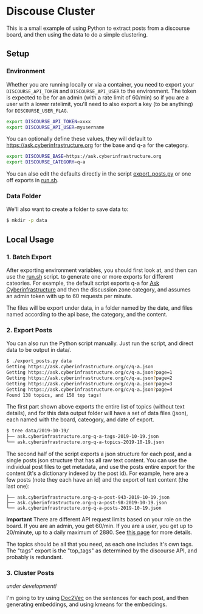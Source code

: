# Discouse Cluster

This is a small example of using Python to extract posts from a discourse board,
and then using the data to do a simple clustering.

## Setup

### Environment

Whether you are running locally or via a container, you need 
to export your `DISCOURSE_API_TOKEN` and `DISCOURSE_API_USER`
to the environment. The token is expected to be for an admin (with a rate
limit of 60/min) so if you are a user with a lower ratelimit, you'll
need to also export a key (to be anything) for `DISCOURSE_USER_FLAG`.

```bash
export DISCOURSE_API_TOKEN=xxxx
export DISCOURSE_API_USER=myusername
```

You can optionally define these values, they will default to https://ask.cyberinfrastructure.org
for the base and q-a for the category.

```bash
export DISCOURSE_BASE=https://ask.cyberinfrastructure.org
export DISCOURSE_CATEGORY=q-a
```

You can also edit the defaults directly in the script [export_posts.py](export_posts.py)
or one off exports in [run.sh](run.sh).

### Data Folder

We'll also want to create a folder to save data to:

```bash
$ mkdir -p data
```

## Local Usage

### 1. Batch Export

After exporting environment variables, you should first look at, and then
can use the [run.sh](run.sh) script. to generate one or more exports for
different cateories. For example, the default script exports q-a for 
[Ask Cyberinfrastructure](https://ask.cyberinfrastructure.org/) and then the discussion zone category, and assumes an admin token with up to 60 requests per minute.

The files will be export under data, in a folder named by the date,
and files named according to the api base, the category, and the content.

### 2. Export Posts

You can also run the Python script manually. Just run the script, and direct data to be output in data/.

```bash
$ ./export_posts.py data
Getting https://ask.cyberinfrastructure.org/c/q-a.json
Getting https://ask.cyberinfrastructure.org/c/q-a.json?page=1
Getting https://ask.cyberinfrastructure.org/c/q-a.json?page=2
Getting https://ask.cyberinfrastructure.org/c/q-a.json?page=3
Getting https://ask.cyberinfrastructure.org/c/q-a.json?page=4
Found 138 topics, and 150 top tags!
```

The first part shown above exports the entire list of topics (without text details),
and for this data output folder will have a set of data files (json), each named with the board,
cateogory, and date of export. 

```bash
$ tree data/2019-10-19/
├── ask.cyberinfrastructure.org-q-a-tags-2019-10-19.json
└── ask.cyberinfrastructure.org-q-a-topics-2019-10-19.json
```

The second half of the script exports a json structure for each post,
and a single posts json structure that has all raw text content. You can
use the individual post files to get metadata, and use the posts entire
export for the content (it's a dictionary indexed by the post id).
For example, here are a few posts (note they each have an id) and
the export of text content (the last one):

```
├── ask.cyberinfrastructure.org-q-a-post-943-2019-10-19.json
├── ask.cyberinfrastructure.org-q-a-post-98-2019-10-19.json
└── ask.cyberinfrastructure.org-q-a-posts-2019-10-19.json
```

**Important** There are different API request limits based on your role
on the board. If you are an admin, you get 60/min. If you are a user, you
get up to 20/minute, up to a daily maximum of 2880. See [this page](https://meta.discourse.org/t/global-rate-limits-and-throttling-in-discourse/78612) for more details.


The topics should be all that you need, as each one includes it's
own tags. The "tags" export is the "top_tags" as determined by the 
discourse API, and probably is redundant.

### 3. Cluster Posts

*under development!*

I'm going to try using [Doc2Vec](https://radimrehurek.com/gensim/models/doc2vec.html) on the sentences for each post, and then generating embeddings, and using kmeans for the embeddings.
